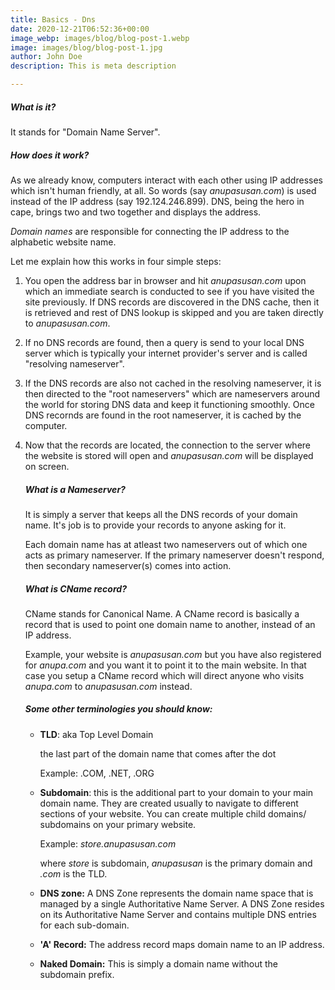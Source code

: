 ```yaml
---
title: Basics - Dns
date: 2020-12-21T06:52:36+00:00
image_webp: images/blog/blog-post-1.webp
image: images/blog/blog-post-1.jpg
author: John Doe
description: This is meta description

---
```

##### **What is it?**

It stands for "Domain Name Server".

#####  **How does it work?**

As we already know, computers interact with each other using IP addresses which isn't human friendly, at all. So words (say _anupasusan.com_) is used instead of the IP address (say 192.124.246.899). DNS, being the hero in cape, brings two and two together and displays the address. 

_Domain names_ are responsible for connecting the IP address to the alphabetic website name.

Let me explain how this works in four simple steps:

1. You open the address bar in browser and hit _anupasusan.com_ upon which an immediate search is conducted to see if you have visited the site previously. If DNS records are discovered in the DNS cache, then it is retrieved and rest of DNS lookup is skipped and you are taken directly to _anupasusan.com_.
2. If no DNS records are found, then a query is send to your local DNS server which is typically your internet provider's server and is called "resolving nameserver".
3. If the DNS records are also not cached in the resolving nameserver, it is then directed to the "root nameservers" which are nameservers around the world for storing DNS data and keep it functioning smoothly. Once DNS recornds are found in the root nameserver, it is cached by the computer.
4. Now that the records are located, the connection to the server where the website is stored will open and _anupasusan.com_ will be displayed on screen.

   ##### What is a Nameserver?

   It is simply a server that keeps all the DNS records of your domain name. It's job is to provide your records to anyone asking for it. 

   Each domain name has at atleast two nameservers out of which one acts as primary nameserver. If the primary nameserver doesn't respond, then secondary nameserver(s) comes into action.

   ##### What is CName record?

   CName stands for Canonical Name. A CName record is basically a record that is used to point one domain name to another, instead of an IP address. 

   Example, your website is _anupasusan.com_ but you have also registered for _anupa.com_ and you want it to point it to the main website. In that case you setup a CName record which will direct anyone who visits _anupa.com_ to _anupasusan.com_ instead.

   ##### Some other terminologies you should know:
   * **TLD**: aka Top Level Domain

     the last part of the domain name that comes after the dot

     Example: .COM, .NET, .ORG
   * **Subdomain**: this is the additional part to your domain to your main domain name. They are created usually to navigate to different sections of your website. You can create multiple child domains/ subdomains on your primary website.

     Example: _store.anupasusan.com_

     where _store_ is subdomain, _anupasusan_  is the primary domain and _.com_ is the TLD.
   * **DNS zone:** A DNS Zone represents the domain name space that is managed by a single Authoritative Name Server. A DNS Zone resides on its Authoritative Name Server and contains multiple DNS entries for each sub-domain.
   * **'A' Record:** The address record maps domain name to an IP address.
   * **Naked Domain:** This is simply a domain name without the subdomain prefix.